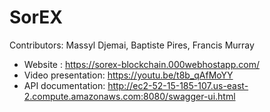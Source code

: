 # SorEX
Contributors: Massyl Djemai, Baptiste Pires, Francis Murray

* Website : https://sorex-blockchain.000webhostapp.com/
* Video presentation: https://youtu.be/t8b_qAfMoYY
* API documentation: http://ec2-52-15-185-107.us-east-2.compute.amazonaws.com:8080/swagger-ui.html
